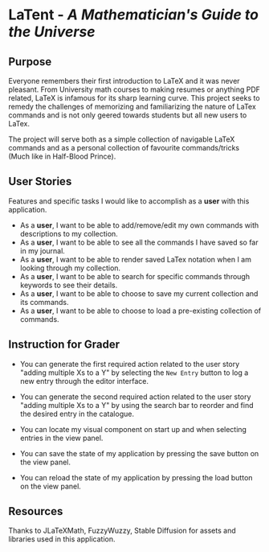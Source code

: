 # LaTent - *A Mathematician's Guide to the Universe*

## Purpose
Everyone remembers their first introduction to LaTeX and it was never pleasant.
From University math courses to making resumes or anything PDF related, LaTeX is 
infamous for its sharp learning curve. This project seeks to remedy the challenges of
memorizing and familiarizing the nature of LaTex commands and is not only geered towards students
but all new users to LaTex. 
<p>
The project will serve both as a simple collection of navigable LaTeX commands and 
as a personal collection of favourite commands/tricks (Much like in Half-Blood Prince).
</p>

## User Stories
Features and specific tasks I would like to accomplish as a **user** with this application.

- As a **user**, I want to be able to add/remove/edit my own commands with descriptions to my collection.
- As a **user**, I want to be able to see all the commands I have saved so far in my journal.
- As a **user**, I want to be able to render saved LaTex notation when I am looking through my collection.
- As a **user**, I want to be able to search for specific commands through keywords to see their details.
- As a **user**, I want to be able to choose to save my current collection and its commands.
- As a **user**, I want to be able to choose to load a pre-existing collection of commands. 

## Instruction for Grader
- You can generate the first required action related to the user story "adding multiple Xs to a Y" by 
selecting the `New Entry` button to log a new entry through the editor interface.

- You can generate the second required action related to the user story "adding multiple Xs to a Y" by
using the search bar to reorder and find the desired entry in the catalogue.
- You can locate my visual component on start up and when selecting entries in the view panel.
- You can save the state of my application by pressing the save button on the view panel.
- You can reload the state of my application by pressing the load button on the view panel.

## Resources
Thanks to JLaTeXMath, FuzzyWuzzy, Stable Diffusion for assets and libraries used in this application.


